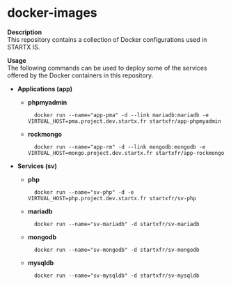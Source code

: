 docker-images
=============

**Description**  
This repository contains a collection of Docker configurations used in STARTX IS.

**Usage**  
The following commands can be used to deploy some of the services offered by the Docker containers in this repository.

- **Applications (app)**

  - **phpmyadmin**

          docker run --name="app-pma" -d --link mariadb:mariadb -e VIRTUAL_HOST=pma.project.dev.startx.fr startxfr/app-phpmyadmin

  - **rockmongo**

          docker run --name="app-rm" -d --link mongodb:mongodb -e VIRTUAL_HOST=mongo.project.dev.startx.fr startxfr/app-rockmongo

- **Services (sv)**

  - **php**
	
          docker run --name="sv-php" -d -e VIRTUAL_HOST=php.project.dev.startx.fr startxfr/sv-php

  - **mariadb**
	
          docker run --name="sv-mariadb" -d startxfr/sv-mariadb
	
  - **mongodb** 
	
          docker run --name="sv-mongodb" -d startxfr/sv-mongodb
	
  - **mysqldb**
	
          docker run --name="sv-mysqldb" -d startxfr/sv-mysqldb

